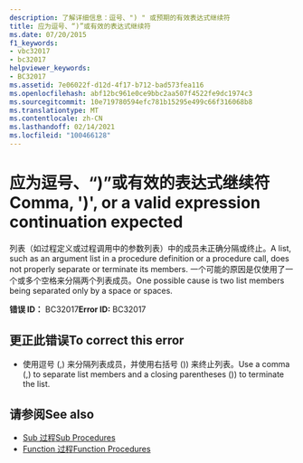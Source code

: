 ```yaml
---
description: 了解详细信息：逗号、") " 或预期的有效表达式继续符
title: 应为逗号、“)”或有效的表达式继续符
ms.date: 07/20/2015
f1_keywords:
- vbc32017
- bc32017
helpviewer_keywords:
- BC32017
ms.assetid: 7e06022f-d12d-4f17-b712-bad573fea116
ms.openlocfilehash: abf12bc961e0ce9bbc2aa507f4522fe9dc1974c3
ms.sourcegitcommit: 10e719780594efc781b15295e499c66f316068b8
ms.translationtype: MT
ms.contentlocale: zh-CN
ms.lasthandoff: 02/14/2021
ms.locfileid: "100466128"
---
```

# <a name="comma--or-a-valid-expression-continuation-expected"></a><span data-ttu-id="d6dd1-103">应为逗号、“)”或有效的表达式继续符</span><span class="sxs-lookup"><span data-stu-id="d6dd1-103">Comma, ')', or a valid expression continuation expected</span></span>

<span data-ttu-id="d6dd1-104">列表（如过程定义或过程调用中的参数列表）中的成员未正确分隔或终止。</span><span class="sxs-lookup"><span data-stu-id="d6dd1-104">A list, such as an argument list in a procedure definition or a procedure call, does not properly separate or terminate its members.</span></span> <span data-ttu-id="d6dd1-105">一个可能的原因是仅使用了一个或多个空格来分隔两个列表成员。</span><span class="sxs-lookup"><span data-stu-id="d6dd1-105">One possible cause is two list members being separated only by a space or spaces.</span></span>  
  
 <span data-ttu-id="d6dd1-106">**错误 ID：** BC32017</span><span class="sxs-lookup"><span data-stu-id="d6dd1-106">**Error ID:** BC32017</span></span>  
  
## <a name="to-correct-this-error"></a><span data-ttu-id="d6dd1-107">更正此错误</span><span class="sxs-lookup"><span data-stu-id="d6dd1-107">To correct this error</span></span>  
  
- <span data-ttu-id="d6dd1-108">使用逗号 (,) 来分隔列表成员，并使用右括号 ()) 来终止列表。</span><span class="sxs-lookup"><span data-stu-id="d6dd1-108">Use a comma (,) to separate list members and a closing parentheses ()) to terminate the list.</span></span>  
  
## <a name="see-also"></a><span data-ttu-id="d6dd1-109">请参阅</span><span class="sxs-lookup"><span data-stu-id="d6dd1-109">See also</span></span>

- [<span data-ttu-id="d6dd1-110">Sub 过程</span><span class="sxs-lookup"><span data-stu-id="d6dd1-110">Sub Procedures</span></span>](../programming-guide/language-features/procedures/sub-procedures.md)
- [<span data-ttu-id="d6dd1-111">Function 过程</span><span class="sxs-lookup"><span data-stu-id="d6dd1-111">Function Procedures</span></span>](../programming-guide/language-features/procedures/function-procedures.md)

